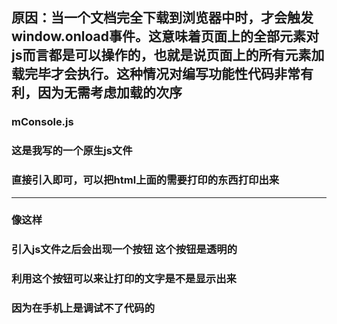 

## 原因：当一个文档完全下载到浏览器中时，才会触发window.onload事件。这意味着页面上的全部元素对js而言都是可以操作的，也就是说页面上的所有元素加载完毕才会执行。这种情况对编写功能性代码非常有利，因为无需考虑加载的次序

### mConsole.js

### 这是我写的一个原生js文件

### 直接引入即可，可以把html上面的需要打印的东西打印出来
****
### 像这样

### 引入js文件之后会出现一个按钮 这个按钮是透明的

### 利用这个按钮可以来让打印的文字是不是显示出来

### 因为在手机上是调试不了代码的


